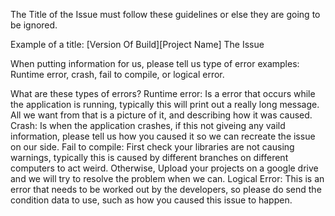The Title of the Issue must follow these guidelines or else they are going to be ignored.

Example of a title: [Version Of Build][Project Name] The Issue

When putting information for us, please tell us type of error examples: Runtime error, crash, fail to compile, or logical error.

What are these types of errors?
Runtime error: 
  Is a error that occurs while the application is running, typically this will print out a really long message. 
  All we want from that is a picture of it, and describing how it was caused.
Crash: 
  Is when the application crashes, if this not giveing any vaild information, please tell us how you caused it so we can recreate the issue
  on our side.
Fail to compile:
  First check your libraries are not causing warnings, typically this is caused by different branches on different computers to act weird.
  Otherwise, Upload your projects on a google drive and we will try to resolve the problem when we can.
Logical Error:
  This is an error that needs to be worked out by the developers, so please do send the condition data to use, such as how you caused this
  issue to happen.
